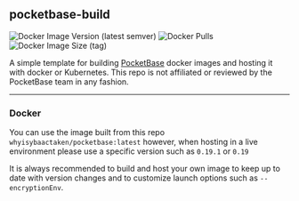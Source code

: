 ## **pocketbase-build**

![Docker Image Version (latest semver)](https://img.shields.io/docker/v/whyisybaactaken/pocketbase) ![Docker Pulls](https://img.shields.io/docker/pulls/whyisybaactaken/pocketbase) ![Docker Image Size (tag)](https://img.shields.io/docker/image-size/whyisybaactaken/pocketbase/latest)

A simple template for building [PocketBase](https://pocketbase.io) docker images and hosting it with docker or Kubernetes. This repo is not affiliated or reviewed by the PocketBase team in any fashion.

---

### **Docker** 

You can use the image built from this repo ```whyisybaactaken/pocketbase:latest``` however, when hosting in a live environment please use a specific version such as ```0.19.1``` or ```0.19``` 

It is always recommended to build and host your own image to keep up to date with version changes and to customize launch options such as ```--encryptionEnv```. 

